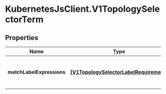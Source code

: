 # KubernetesJsClient.V1TopologySelectorTerm

## Properties
Name | Type | Description | Notes
------------ | ------------- | ------------- | -------------
**matchLabelExpressions** | [**[V1TopologySelectorLabelRequirement]**](V1TopologySelectorLabelRequirement.md) | A list of topology selector requirements by labels. | [optional] 


